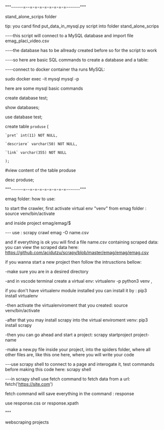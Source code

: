 """------=--=-=-=-=-=-=-=-=-------"""

stand_alone_scrips folder

tip: you cand find put_data_in_mysql.py script into folder stand_alone_scrips

----this script will connect to a MySQL database and import file emag_placi_video.csv

----the database has to be allready created before so for the script to work

----so here are basic SQL commands to create a database and a table:

----connect to docker container tha runs MySQL:

sudo docker exec -it mysql mysql -p

here are some mysql basic commands
 
 create database test;

 show databases;

 use database test;

  create table `produse` (

    `pret` int(11) NOT NULL,

    `descriere` varchar(50) NOT NULL,

    `link` varchar(355) NOT NULL

    );

 #view content of the table produse
   
 desc produse;

  
"""------=--=-=-=-=-=-=-=-=-------"""

emag folder:
how to use:

to start the crawler, first activate virtual env "venv" from emag folder : source venv/bin/activate

and inside project emag/emag/$

--- use : scrapy crawl emag -O name.csv

and if everything is ok you will find a file name.csv containing scraped data:
you can view the scraped data here: https://github.com/acidutzu/scrapy/blob/master/emag/emag/emag.csv

if you wanna start a new project then follow the intrusctions bellow:

-make sure you are in a desired directory

-and in vscode terminal create a virtual env: virtualenv -p python3 venv ,

if you don't have virtualenv module installed you can install it by : pip3 install virtualenv

-then activate the virtualenviroment that you created: source venv/bin/activate

-after that you may install scrapy into the virtual enviroment venv: pip3 install scrapy

-then you can go ahead and start a project: scrapy startproject project-name

-make a new.py file inside your project, into the spiders folder, where all other files are, like this one here, where you will write your code

---use scrapy shell to connect to a page and interogate it, test commands before making this code here: scrapy shell

---in scrapy shell use fetch command to fetch data from a url: fetch('https://site.com')

fetch command will save everything in the command : response

use response.css or response.xpath

"""

webscraping projects

